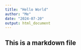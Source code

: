 ```yaml
---
title: "Hello World"
author: "Me"
date: "2024-07-20"
output: html_document
---
```


## This is a markdown file
